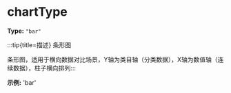 # chartType

**Type:** `"bar"`

:::tip{title=描述}
条形图



条形图，适用于横向数据对比场景，Y轴为类目轴（分类数据），X轴为数值轴（连续数据），柱子横向排列:::


 

**示例:**
'bar'


 

